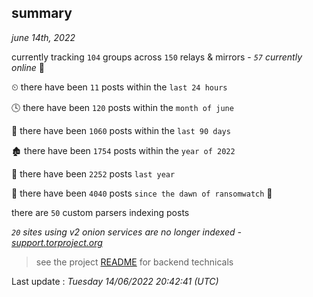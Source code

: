 
## summary
_june 14th, 2022_

currently tracking `104` groups across `150` relays & mirrors - _`57` currently online_ 📡

⏲ there have been `11` posts within the `last 24 hours`

🕓 there have been `120` posts within the `month of june`

📅 there have been `1060` posts within the `last 90 days`

🏚 there have been `1754` posts within the `year of 2022`

🚀 there have been `2252` posts `last year`

🦕 there have been `4040` posts `since the dawn of ransomwatch` 🐣

there are `50` custom parsers indexing posts

_`20` sites using v2 onion services are no longer indexed - [support.torproject.org](https://support.torproject.org/onionservices/v2-deprecation/)_

> see the project [README](https://github.com/jmousqueton/ransomwatch#readme) for backend technicals



Last update : _Tuesday 14/06/2022 20:42:41 (UTC)_

